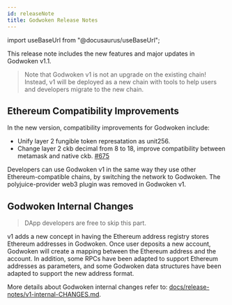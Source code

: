 ```yaml
---
id: releaseNote
title: Godwoken Release Notes
---
```

import useBaseUrl from "@docusaurus/useBaseUrl";

This release note includes the new features and major updates in Godwoken v1.1.

> Note that Godwoken v1 is not an upgrade on the existing chain! Instead, v1 will be deployed as a new chain with tools to help users and developers migrate to the new chain.
> 

## Ethereum Compatibility Improvements

In the new version, compatibility improvements for Godwoken include:

- Unify layer 2 fungible token represatation as unit256.
- Change layer 2 ckb decimal from 8 to 18, improve compatibility between metamask and native ckb. [#675](https://github.com/nervosnetwork/godwoken/pull/675)

Developers can use Godwoken v1 in the same way they use other Ethereum-compatible chains, by switching the network to Godwoken. The polyjuice-provider web3 plugin was removed in Godwoken v1.
 

## Godwoken Internal Changes

> DApp developers are free to skip this part.
> 

v1 adds a new concept in having the Ethereum address registry stores Ethereum addresses in Godwoken. Once user deposits a new account, Godwoken will create a mapping between the Ethereum address and the account. In addition, some RPCs have been adapted to support Ethereum addresses as parameters, and some Godwoken data structures have been adapted to support the new address format.

More details about Godwoken internal changes refer to: [docs/release-notes/v1-internal-CHANGES.md](https://github.com/nervosnetwork/godwoken/blob/72b6728e4315ab581282685cffe75cdbfe38670c/docs/release-notes/v1-internal-CHANGES.md).